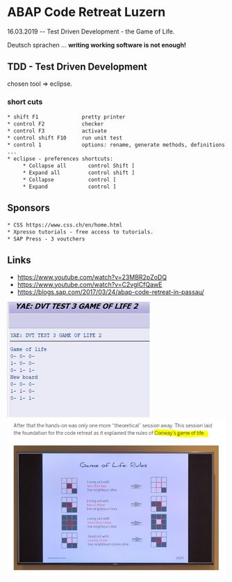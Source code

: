 # ABAP Code Retreat Luzern
16.03.2019 -- Test Driven Development - the Game of Life.

Deutsch sprachen ... 
**writing working software is not enough!**

## TDD - Test Driven Development 

chosen tool  => eclipse. 

### short cuts 
    * shift F1              pretty printer 
    * control F2            checker 
    * control F3            activate 
    * control shift F10     run unit test 
    * control 1             options: rename, generate methods, definitions ... 
    * eclipse - preferences shortcuts: 
         * Collapse all       control Shift [ 
         * Expand all         control shift ]
         * Collapse           control [
         * Expand             control ] 
         


## Sponsors 
    * CSS https://www.css.ch/en/home.html
    * Xpresso tutorials - free access to tutorials. 
    * SAP Press - 3 voutchers 

## Links 
   * https://www.youtube.com/watch?v=23MBR2pZoDQ
   * https://www.youtube.com/watch?v=C2vgICfQawE
   * https://blogs.sap.com/2017/03/24/abap-code-retreat-in-passau/
 
 
   
  ![sc1](https://github.com/davidvela/ABAP-Code-Retreat-Luzern-/blob/master/SC.PNG)
  ![sc2](https://github.com/davidvela/ABAP-Code-Retreat-Luzern-/blob/master/GM.PNG)
